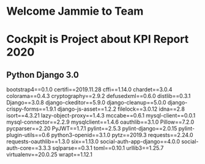 # Welcome Jammie to Team
# Cockpit is Project about KPI Report 2020
## Python Django 3.0 
bootstrap4==0.1.0
certifi==2019.11.28
cffi==1.14.0
chardet==3.0.4
colorama==0.4.3
cryptography==2.9.2
defusedxml==0.6.0
distlib==0.3.1
Django==3.0.8
django-ckeditor==5.9.0
django-cleanup==5.0.0
django-crispy-forms==1.9.1
django-js-asset==1.2.2
filelock==3.0.12
idna==2.8
isort==4.3.21
lazy-object-proxy==1.4.3
mccabe==0.6.1
mysql-client==0.0.1
mysql-connector==2.2.9
mysqlclient==1.4.6
oauthlib==3.1.0
Pillow==7.2.0
pycparser==2.20
PyJWT==1.7.1
pylint==2.5.3
pylint-django==2.0.15
pylint-plugin-utils==0.6
python3-openid==3.1.0
pytz==2019.3
requests==2.24.0
requests-oauthlib==1.3.0
six==1.13.0
social-auth-app-django==4.0.0
social-auth-core==3.3.3
sqlparse==0.3.1
toml==0.10.1
urllib3==1.25.7
virtualenv==20.0.25
wrapt==1.12.1
